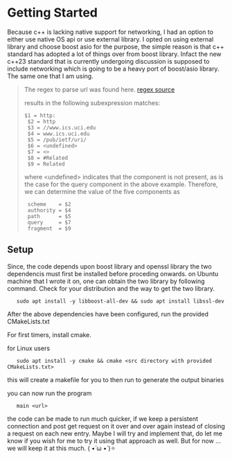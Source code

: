 # Getting Started

Because c++ is lacking native support for networking, I had an option to either use native OS api or use external library.
I opted on using external library and choose boost asio for the purpose, the simple reason is that c++ standard has adopted a lot of things
over from boost library. Infact the new c++23 standard that is currently undergoing discussion is supposed to include networking which is
going to be a heavy port of boost/asio library. The same one that I am using.

> The regex to parse url was found here. [regex source](https://datatracker.ietf.org/doc/html/rfc3986#appendix-B)
>
> results in the following subexpression matches:
>
>     $1 = http:
>      $2 = http
>      $3 = //www.ics.uci.edu
>      $4 = www.ics.uci.edu
>      $5 = /pub/ietf/uri/
>      $6 = <undefined>
>      $7 = <>
>      $8 = #Related
>      $9 = Related
>
>   where &lt;undefined&gt; indicates that the component is not present, as is
>   the case for the query component in the above example.  Therefore, we
>   can determine the value of the five components as
>
>      scheme    = $2
>      authority = $4
>      path      = $5
>      query     = $7
>      fragment  = $9

## Setup

Since, the code depends upon boost library and openssl library the two dependencis must first be installed before proceding onwards.
on Ubuntu machine that I wrote it on, one can obtain the two library by following command. Check for your distribution and the way to get the two library.

```
   sudo apt install -y libboost-all-dev && sudo apt install libssl-dev
```

After the above dependencies have been configured, run the provided CMakeLists.txt

For first timers, install cmake.

for Linux users
```
   sudo apt install -y cmake && cmake <src directory with provided CMakeLists.txt>
```

this will create a makefile for you to then run to generate the output binaries

you can now run the program
```
   main <url>
```

the code can be made to run much quicker, if we keep a persistent connection and post get request on it over and over again
instead of closing a request on each new entry. Maybe I will try and implement that, do let me know if you wish for me to
try it using that approach as well. But for now ... we will keep it at this much. ( •̀ ω •́ )✧
